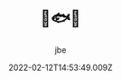 ---
layout: work
title: 🚬🐟🐔
hero: /assets/images/smokers/wad-collage-1637062973.jpg
date: 2022-02-12T14:53:49.009Z
categories: work
author: jbe
year: 2022
description: Research Project
weight: 3
permalink: /smokers/
published: false
images:
   - path: screen1.jpg
   - path: wad-collage-1637062973.jpg
   - path: RH_Social_Post_1.jpg
   - path: RH_Social_Post_2.jpg

---